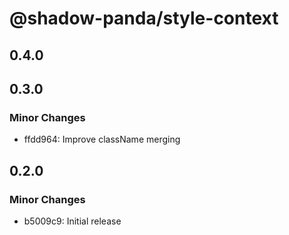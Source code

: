 # @shadow-panda/style-context

## 0.4.0

## 0.3.0

### Minor Changes

- ffdd964: Improve className merging

## 0.2.0

### Minor Changes

- b5009c9: Initial release
